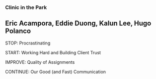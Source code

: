 ### Clinic in the Park

## Eric Acampora, Eddie Duong, Kalun Lee, Hugo Polanco

STOP: Procrastinating

START: Working Hard and Building Client Trust

IMPROVE: Quality of Assignments

CONTINUE: Our Good (and Fast) Communication
